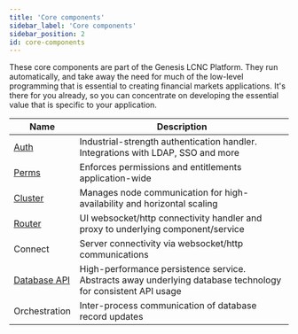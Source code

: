 ```yaml
---
title: 'Core components'
sidebar_label: 'Core components'
sidebar_position: 2
id: core-components
---
```


These core components are part of the Genesis LCNC Platform. They run automatically, and take away the need for much of the low-level programming that is essential to creating financial markets applications. It's there for you already, so you can concentrate on developing the essential value that is specific to your application.

| Name| Description|
|------------------------------------|--------------|
| [Auth](/creating-applications/defining-your-application/access-control/authentic-over/)            | Industrial-strength authentication handler. Integrations with LDAP, SSO and more        |
| [Perms](/creating-applications/defining-your-application/access-control/authentic-over/#generic-permissions)                    | Enforces permissions and entitlements application-wide|
| [Cluster](/managing-applications/operate/clustering/clusters/)                             |  Manages node communication for high-availability and horizontal scaling         |
| [Router](/creating-applications/configure-runtime/genesis-router/)                               | UI websocket/http connectivity handler and proxy to underlying component/service            | 
| Connect                           | Server connectivity via websocket/http communications            |
| [Database API](/reference/developer/api/entity-db/)                               | High-performance persistence service. Abstracts away underlying database technology for consistent API usage          | 
| Orchestration | Inter-process communication of database record updates           | 


